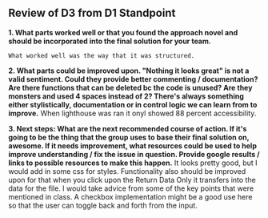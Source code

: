 ## Review of D3 from D1 Standpoint

**1. What parts worked well or that you found the approach novel and should be incorporated into the final solution for your team.**
    
    What worked well was the way that it was structured.
    
**2. What parts could be improved upon. "Nothing it looks great" is not a valid sentiment. Could they provide better commenting / documentation? Are there functions that can be deleted bc the code is unused? Are they monsters and used 4 spaces instead of 2? There's always something either stylistically, documentation or in control logic we can learn from to improve.**
    When lighthouse was ran it onyl showed 88 percent accessibility.
    
**3. Next steps: What are the next recommended course of action. If it's going to be the thing that the group uses to base their final solution on, awesome. If it needs improvement, what resources could be used to help improve understanding / fix the issue in question. Provide google results / links to possible resources to make this happen.**
    It looks pretty good, but I would add in some css for styles. Functionality also should be improved upon for that when you click upon the Return Data Only it transfers into the data for the file. I would take advice from some of the key points that were mentioned in class. A checkbox implementation might be a good use here so that the user can toggle back and forth from the input.
